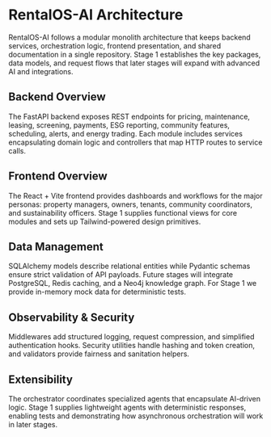 # RentalOS-AI Architecture

RentalOS-AI follows a modular monolith architecture that keeps backend services, orchestration logic,
frontend presentation, and shared documentation in a single repository. Stage 1 establishes the key
packages, data models, and request flows that later stages will expand with advanced AI and integrations.

## Backend Overview

The FastAPI backend exposes REST endpoints for pricing, maintenance, leasing, screening, payments,
ESG reporting, community features, scheduling, alerts, and energy trading. Each module includes services
encapsulating domain logic and controllers that map HTTP routes to service calls.

## Frontend Overview

The React + Vite frontend provides dashboards and workflows for the major personas: property managers,
owners, tenants, community coordinators, and sustainability officers. Stage 1 supplies functional views for
core modules and sets up Tailwind-powered design primitives.

## Data Management

SQLAlchemy models describe relational entities while Pydantic schemas ensure strict validation of API payloads.
Future stages will integrate PostgreSQL, Redis caching, and a Neo4j knowledge graph. For Stage 1 we provide
in-memory mock data for deterministic tests.

## Observability & Security

Middlewares add structured logging, request compression, and simplified authentication hooks. Security utilities
handle hashing and token creation, and validators provide fairness and sanitation helpers.

## Extensibility

The orchestrator coordinates specialized agents that encapsulate AI-driven logic. Stage 1 supplies lightweight
agents with deterministic responses, enabling tests and demonstrating how asynchronous orchestration will work in
later stages.
